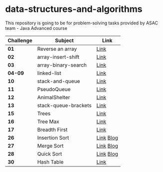 
# data-structures-and-algorithms
This repository is going to be for problem-solving tasks provided by ASAC team - Java Advanced course 


| Challenge | Subject              | Link                                                                                                                                                                                                                                         |
|-----------|----------------------|----------------------------------------------------------------------------------------------------------------------------------------------------------------------------------------------------------------------------------------------|
| **01**    | Reverse an array     | [Link](https://baraahabusara.github.io/data-structures-and-algorithms/array-reverse/array-reverse)                                                                                                                                           |
| **02**    | array-insert-shift   | [Link](https://baraahabusara.github.io/data-structures-and-algorithms/array-insert-shift/array-insert-shift)                                                                                                                                 |
| **03**    | array-binary-search  | [Link](https://baraahabusara.github.io/data-structures-and-algorithms/array-binary-search/array-binary-search)                                                                                                                               |
| **04-09** | linked-list          | [Link](https://baraahabusara.github.io/data-structures-and-algorithms/linked-list/linked-list)                                                                                                                                               |
| **10**    | stack-and-queue      | [Link](https://baraahabusara.github.io/data-structures-and-algorithms/stack-and-queue/stack-and-queue)                                                                                                                                       |
| **11**    | PseudoQueue          | [Link](https://baraahabusara.github.io/data-structures-and-algorithms/stack-and-queue/%20PseudoQueue)                                                                                                                                        |
| **12**    | AnimalShelter        | [Link](https://baraahabusara.github.io/data-structures-and-algorithms/stack-and-queue/AnimalShelter)                                                                                                                                         |
| **13**    | stack-queue-brackets | [Link](https://baraahabusara.github.io/data-structures-and-algorithms/stack-and-queue/stack-queue-brackets)                                                                                                                                  |
| **15**    | Trees                | [Link](https://baraahabusara.github.io/data-structures-and-algorithms/trees/trees)                                                                                                                                                           |
| **16**    | Tree Max             | [Link](https://baraahabusara.github.io/data-structures-and-algorithms/trees/treeMax)                                                                                                                                                         |
| **17**    | Breadth First        | [Link](https://baraahabusara.github.io/data-structures-and-algorithms/trees/breadthFirst)                                                                                                                                                    |
| **26**    | Insertion Sort       | [Link](https://baraahabusara.github.io/data-structures-and-algorithms/sorting-algorithms/insertion-sort/insertion-sort-readme) [Blog](https://baraahabusara.github.io/data-structures-and-algorithms/sorting-algorithms/insertion-sort/BLOG) |
| **27**    | Merge Sort           | [Link](https://baraahabusara.github.io/data-structures-and-algorithms/sorting-algorithms/merge-sort/merge-sort) [Blog](https://baraahabusara.github.io/data-structures-and-algorithms/sorting-algorithms/merge-sort/BLOG)                    |
| **28**    | Quick Sort           | [Link](https://baraahabusara.github.io/data-structures-and-algorithms/sorting-algorithms/quick-sort/quick-sort) [Blog](https://baraahabusara.github.io/data-structures-and-algorithms/sorting-algorithms/quick-sort/BLOG)                    |
| **30**    | Hash Table           | [Link](https://baraahabusara.github.io/data-structures-and-algorithms/sorting-algorithms/hashtable/readMe)                                                                                                                                   |

